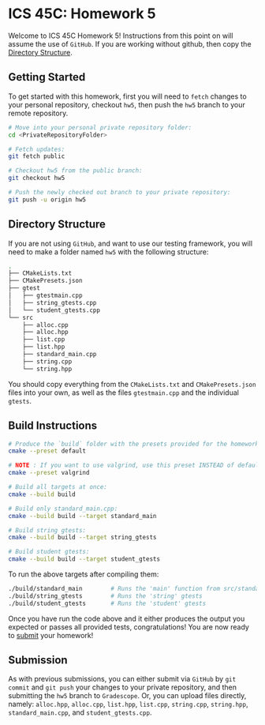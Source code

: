 # ICS 45C: Homework 5 

Welcome to ICS 45C Homework 5! Instructions from this point on will assume the use of `GitHub`.
If you are working without github, then copy the [Directory Structure](#directory-structure).

## Getting Started

To get started with this homework, first you will need to `fetch` changes to your personal repository,
checkout `hw5`, then push the `hw5` branch to your remote repository.

```bash
# Move into your personal private repository folder:
cd <PrivateRepositoryFolder>

# Fetch updates:
git fetch public

# Checkout hw5 from the public branch:
git checkout hw5

# Push the newly checked out branch to your private repository:
git push -u origin hw5
```

## Directory Structure

If you are not using `GitHub`, and want to use our testing framework, you will need to make a folder
named `hw5` with the following structure:

```bash
.
├── CMakeLists.txt
├── CMakePresets.json
├── gtest
│   ├── gtestmain.cpp
│   ├── string_gtests.cpp
│   └── student_gtests.cpp
└── src
    ├── alloc.cpp
    ├── alloc.hpp
    ├── list.cpp
    ├── list.hpp
    ├── standard_main.cpp
    ├── string.cpp
    └── string.hpp
```

You should copy everything from the `CMakeLists.txt` and `CMakePresets.json` files into your own,
as well as the files `gtestmain.cpp` and the individual `gtests`.

## Build Instructions

```bash
# Produce the `build` folder with the presets provided for the homework:
cmake --preset default

# NOTE : If you want to use valgrind, use this preset INSTEAD of default:
cmake --preset valgrind

# Build all targets at once:
cmake --build build

# Build only standard_main.cpp:
cmake --build build --target standard_main

# Build string gtests:
cmake --build build --target string_gtests

# Build student gtests:
cmake --build build --target student_gtests
```

To run the above targets after compiling them:

```bash
./build/standard_main        # Runs the 'main' function from src/standard_main.cpp
./build/string_gtests        # Runs the 'string' gtests
./build/student_gtests       # Runs the 'student' gtests
```

Once you have run the code above and it either produces the output you expected or passes
all provided tests, congratulations! You are now ready to [submit](#submission) your homework!

## Submission

As with previous submissions, you can either submit via `GitHub` by `git commit` and `git push` your
changes to your private repository, and then submitting the `hw5` branch to `Gradescope`. Or, you can
upload files directly, namely: `alloc.hpp`, `alloc.cpp`, `list.hpp`, `list.cpp`, `string.cpp`,
`string.hpp`, `standard_main.cpp`, and `student_gtests.cpp`.

